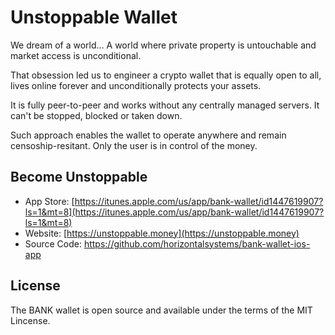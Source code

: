 # Unstoppable Wallet

We dream of a world… A world where private property is untouchable and market access is unconditional.

That obsession led us to engineer a crypto wallet that is equally open to all, lives online forever and unconditionally protects your assets.

It is fully peer-to-peer and works without any centrally managed servers. It can't be stopped, blocked or taken down.

Such approach enables the wallet to operate anywhere and remain censoship-resitant. Only the user is in control of the money.

## Become Unstoppable

- App Store: [https://itunes.apple.com/us/app/bank-wallet/id1447619907?ls=1&mt=8](https://itunes.apple.com/us/app/bank-wallet/id1447619907?ls=1&mt=8)
- Website: [https://unstoppable.money](https://unstoppable.money)
- Source Code: https://github.com/horizontalsystems/bank-wallet-ios-app

## License

The BANK wallet is open source and available under the terms of the MIT Lincense.
